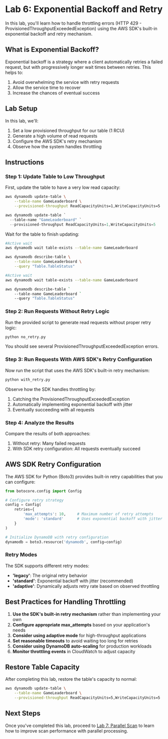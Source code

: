 # Lab 6: Exponential Backoff and Retry

In this lab, you'll learn how to handle throttling errors (HTTP 429 - ProvisionedThroughputExceededException) using the AWS SDK's built-in exponential backoff and retry mechanism.

## What is Exponential Backoff?

Exponential backoff is a strategy where a client automatically retries a failed request, but with progressively longer wait times between retries. This helps to:

1. Avoid overwhelming the service with retry requests
2. Allow the service time to recover
3. Increase the chances of eventual success

## Lab Setup

In this lab, we'll:

1. Set a low provisioned throughput for our table (1 RCU)
2. Generate a high volume of read requests
3. Configure the AWS SDK's retry mechanism
4. Observe how the system handles throttling

## Instructions

### Step 1: Update Table to Low Throughput

First, update the table to have a very low read capacity:

```bash
aws dynamodb update-table \
    --table-name GameLeaderboard \
    --provisioned-throughput ReadCapacityUnits=1,WriteCapacityUnits=5
```

```PowerShell
aws dynamodb update-table `
  --table-name "GameLeaderboard" `
  --provisioned-throughput ReadCapacityUnits=1,WriteCapacityUnits=5
```

Wait for the table to finish updating:

```bash
#Active wait
aws dynamodb wait table-exists --table-name GameLeaderboard

aws dynamodb describe-table \
    --table-name GameLeaderboard \
    --query "Table.TableStatus"
```

```bash
#Active wait
aws dynamodb wait table-exists --table-name GameLeaderboard

aws dynamodb describe-table `
    --table-name GameLeaderboard `
    --query "Table.TableStatus"
```

### Step 2: Run Requests Without Retry Logic

Run the provided script to generate read requests without proper retry logic:

```bash
python no_retry.py
```

You should see several ProvisionedThroughputExceededException errors.

### Step 3: Run Requests With AWS SDK's Retry Configuration

Now run the script that uses the AWS SDK's built-in retry mechanism:

```bash
python with_retry.py
```

Observe how the SDK handles throttling by:
1. Catching the ProvisionedThroughputExceededException
2. Automatically implementing exponential backoff with jitter
3. Eventually succeeding with all requests

### Step 4: Analyze the Results

Compare the results of both approaches:

1. Without retry: Many failed requests
2. With SDK retry configuration: All requests eventually succeed

## AWS SDK Retry Configuration

The AWS SDK for Python (Boto3) provides built-in retry capabilities that you can configure:

```python
from botocore.config import Config

# Configure retry strategy
config = Config(
    retries={
        'max_attempts': 10,     # Maximum number of retry attempts
        'mode': 'standard'      # Uses exponential backoff with jitter
    }
)

# Initialize DynamoDB with retry configuration
dynamodb = boto3.resource('dynamodb', config=config)
```

### Retry Modes

The SDK supports different retry modes:

- **'legacy'**: The original retry behavior
- **'standard'**: Exponential backoff with jitter (recommended)
- **'adaptive'**: Dynamically adjusts retry rate based on observed throttling

## Best Practices for Handling Throttling

1. **Use the SDK's built-in retry mechanism** rather than implementing your own
2. **Configure appropriate max_attempts** based on your application's needs
3. **Consider using adaptive mode** for high-throughput applications
4. **Set reasonable timeouts** to avoid waiting too long for retries
5. **Consider using DynamoDB auto-scaling** for production workloads
6. **Monitor throttling events** in CloudWatch to adjust capacity

## Restore Table Capacity

After completing this lab, restore the table's capacity to normal:

```bash
aws dynamodb update-table \
    --table-name GameLeaderboard \
    --provisioned-throughput ReadCapacityUnits=5,WriteCapacityUnits=5
```

## Next Steps

Once you've completed this lab, proceed to [Lab 7: Parallel Scan](../07-parallel-scan/) to learn how to improve scan performance with parallel processing.